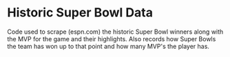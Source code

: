 # Historic Super Bowl Data

Code used to scrape (espn.com) the historic Super Bowl winners along with
the MVP for the game and their highlights. Also records how Super
Bowls the team has won up to that point and how many MVP's the
player has.
